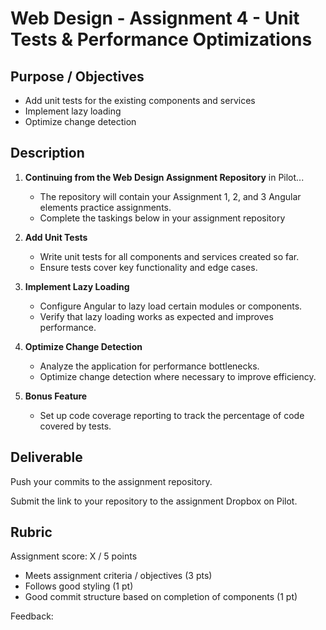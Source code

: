 # Web Design - Assignment 4 - Unit Tests & Performance Optimizations

## Purpose / Objectives
- Add unit tests for the existing components and services
- Implement lazy loading
- Optimize change detection

## Description

1. **Continuing from the Web Design Assignment Repository** in Pilot...
    - The repository will contain your Assignment 1, 2, and 3 Angular elements practice assignments.
    - Complete the taskings below in your assignment repository

2. **Add Unit Tests**
   - Write unit tests for all components and services created so far.
   - Ensure tests cover key functionality and edge cases.
 
3. **Implement Lazy Loading**
   - Configure Angular to lazy load certain modules or components.
   - Verify that lazy loading works as expected and improves performance.
 
4. **Optimize Change Detection**
   - Analyze the application for performance bottlenecks.
   - Optimize change detection where necessary to improve efficiency.

5. **Bonus Feature**
   - Set up code coverage reporting to track the percentage of code covered by tests.

## Deliverable 

Push your commits to the assignment repository.

Submit the link to your repository to the assignment Dropbox on Pilot.

## Rubric

Assignment score: X / 5 points

- Meets assignment criteria / objectives (3 pts)
- Follows good styling (1 pt)
- Good commit structure based on completion of components (1 pt)

Feedback: